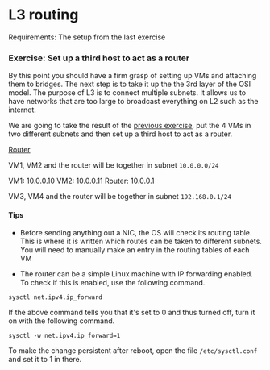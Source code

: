 # L3 routing

Requirements: The setup from the last exercise

### Exercise: Set up a third host to act as a router

By this point you should have a firm grasp of setting up VMs and attaching them to bridges. The next step is to take it up the the 3rd layer of the OSI model. The purpose of L3 is to connect multiple subnets. It allows us to have networks that are too large to broadcast everything on L2 such as the internet.

We are going to take the result of the [previous exercise](03_multiple_hosts_vms_and_bridges.md), put the 4 VMs in two different subnets and then set up a third host to act as a router.

[Router](images/04-01-router.png)

VM1, VM2 and the router will be together in subnet `10.0.0.0/24`

VM1: 10.0.0.10
VM2: 10.0.0.11
Router: 10.0.0.1

VM3, VM4 and the router will be together in subnet `192.168.0.1/24`

#### Tips

* Before sending anything out a NIC, the OS will check its routing table. This is where it is written which routes can be taken to different subnets. You will need to manually make an entry in the routing tables of each VM

* The router can be a simple Linux machine with IP forwarding enabled. To check if this is enabled, use the following command.

```
sysctl net.ipv4.ip_forward
```

If the above command tells you that it's set to 0 and thus turned off, turn it on with the following command.

```
sysctl -w net.ipv4.ip_forward=1
```

To make the change persistent after reboot, open the file `/etc/sysctl.conf` and set it to 1 in there.
